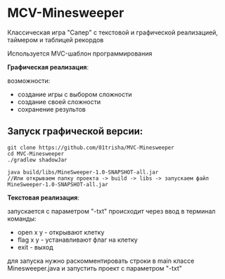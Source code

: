 # MCV-Minesweeper

Классическая игра "Сапер" с текстовой и графической реализацией, таймером и таблицей рекордов 

Используется MVC-шаблон программирования 

**Графическая реализация**:

возможности:
- создание игры с выбором сложности
- создание своей сложности
- сохранение результов

## Запуск графической версии:
```
git clone https://github.com/01trisha/MVC-Minesweeper
cd MVC-Minesweeper
./gradlew shadowJar

java build/libs/MineSweeper-1.0-SNAPSHOT-all.jar
//Или открываем папку проекта -> build -> libs -> запускаем файл MineSweeper-1.0-SNAPSHOT-all.jar
```

**Текстовая реализация**:

запускается с параметром "-txt"
происходит через ввод в терминал 
команды:
- open x y - открывают клетку
- flag x y - устанавливают флаг на клетку
- exit - выход

для запуска нужно раскомментировать строки в main классе Minesweeper.java и запустить проект с параметром "-txt"

